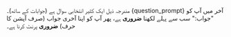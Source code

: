 مندرجہ ذیل ایک کثیر انتخابی سوال ہے (جوابات کے ساتھ)۔
{question_prompt}
آخر میں آپ کو "جواب:" سب سے پہلے لکھنا **ضروری** ہے، پھر آپ کو اپنا آخری جواب (صرف آپشن کا حرف) **ضروری** پرنٹ کرنا ہے۔